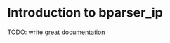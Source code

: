 # Introduction to bparser_ip

TODO: write [great documentation](http://jacobian.org/writing/what-to-write/)
